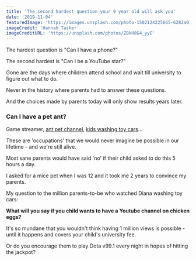 ```yaml
---
title: 'The second hardest question your 9 year old will ask you'
date: '2019-11-04'
featuredImage: 'https://images.unsplash.com/photo-1502124225665-6282a0146f6a?ixlib=rb-1.2.1&ixid=eyJhcHBfaWQiOjEyMDd9&auto=format&fit=crop&w=1350&q=80'
imageCredit: 'Hannah Tasker'
imageCreditURL: 'https://unsplash.com/photos/ZBkH8G4_yyE'
---
```


The hardest question is "Can I have a phone?"

The second hardest is "Can I be a YouTube star?"

Gone are the days where children attend school and wait till university to figure out what to do.

Never in the history where parents had to answer these questions.

And the choices made by parents today will only show results years later.

### Can I have a pet ant?

Game streamer, [ant pet channel](https://www.youtube.com/user/AntsCanada), [kids washing toy cars](https://www.youtube.com/watch?v=nwqFdJoCJ0M)...

These are 'occupations' that we would never imagine be possible in our lifetime - and we're still alive.

Most sane parents would have said 'no' if their child asked to do this 5 hours a day.

I asked for a mice pet when I was 12 and it took me 2 years to convince my parents.

My question to the million parents-to-be who watched Diana washing toy cars:

**What will you say if you child wants to have a Youtube channel on chicken eggs?**

It's so mundane that you wouldn't think having 1 million views is possible - until it happens and covers your child's university fee.

Or do you encourage them to play Dota v99.1 every night in hopes of hitting the jackpot?
